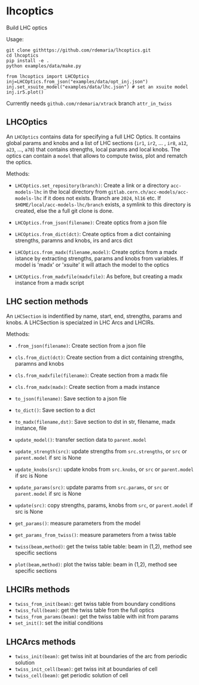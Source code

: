 # lhcoptics

Build LHC optics

Usage:
```
git clone githttps://github.com/rdemaria/lhcoptics.git
cd lhcoptics
pip install -e .
python examples/data/make.py
```

```
from lhcoptics import LHCOptics
inj=LHCOptics.from_json("examples/data/opt_inj.json")
inj.set_xsuite_model("examples/data/lhc.json") # set an xsuite model
inj.ir5.plot()
```

Currently needs `github.com/rdemaria/xtrack` branch `attr_in_twiss`


## LHCOptics
An `LHCOptics` contains data for specifying a full LHC Optics. It contains global params and knobs and a list of LHC sections (`ir1`, `ir2`, ... , `ir8`, `a12`, `a23`, ..., `a78`) that contains strengths, local params and local knobs. The optics can contain a `model` that allows to compute twiss, plot and rematch the optics.

Methods:
- `LHCOptics.set_repository(branch)`: Create a link or a directory `acc-models-lhc` in the local directory from `gitlab.cern.ch/acc-models/acc-models-lhc` if it does not exists. Branch are `2024`, `hl16` etc. If `$HOME/local/acc-models-lhc/branch` exists, a symlink to this directory is created, else the a full git clone is done.

- `LHCOptics.from_json(filename)`: Create optics from a json file
- `LHCOptics.from_dict(dct)`: Create optics from a dict containing strengths, paramns and knobs, irs and arcs dict
- `LHCOptics.from_madx(filename,model)`: Create optics from a madx istance by extracting strengths, params and knobs from variables. If model is 'madx' or 'xsuite' it will attach the model to the optics
- `LHCOptics.from_madxfile(madxfile)`: As before, but creating a madx instance from a madx script


## LHC section methods
An `LHCSection`  is indentified by name, start, end, strengths, params and knobs. A LHCSection is specialzed in LHC Arcs and LHCIRs.

Methods:
- `.from_json(filename)`: Create section  from a json file
- `cls.from_dict(dct)`: Create section from a dict containing strengths, paramns and knobs
- `cls.from_madxfile(filename)`: Create section from a madx file
- `cls.from_madx(madx)`: Create section from a madx instance
- `to_json(filename)`: Save section to a json file
- `to_dict()`: Save section to a dict
- `to_madx(filename,dst)`: Save section to dst in str, filename, madx instance, file

- `update_model()`: transfer section data to `parent.model`
- `update_strength(src)`: update strengths from `src.strengths`, or `src` or `parent.model`  if src is None
- `update_knobs(src)`: update knobs from `src.knobs`, or `src` or `parent.model`  if src is None
- `update_params(src)`: update params from `src.params`, or `src` or `parent.model`  if src is None
- `update(src)`: copy strengths, params, knobs from `src`, or `parent.model`  if src is None

- `get_params()`:  measure parameters from the model
- `get_params_from_twiss()`: measure parameters from a twiss table

- `twiss(beam,method)`: get the twiss table table: beam  in (1,2), method see specific sections
- `plot(beam,method)`: plot the twiss table: beam in (1,2), method see specific sections


## LHCIRs methods
- `twiss_from_init(beam)`: get twiss table from boundary conditions
- `twiss_full(beam)`: get the twiss table from the full optics
- `twiss_from_params(beam)`: get the twiss table with init from params
- `set_init()`: set the initial conditions


## LHCArcs methods
- `twiss_init(beam)`: get twiss init at boundaries of the arc from periodic solution
- `twiss_init_cell(beam)`: get twiss init at boundaries of cell
- `twiss_cell(beam)`: get periodic solution of cell